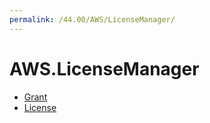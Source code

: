 ```yaml
---
permalink: /44.00/AWS/LicenseManager/
---
```


# AWS.LicenseManager



* [Grant](Grant.md)
* [License](License.md)